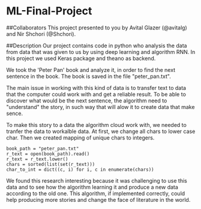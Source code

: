 # ML-Final-Project

##Collaborators
This project presented to you by Avital Glazer (@avitalg) and Nir Shchori (@Shchori).

##Description
Our project contains code in python who analysis the data from data that was given to us by using deep learning and algorithm RNN.
In this project we used Keras package and theano as backend.

We took the 'Peter Pan' book and analyze it, in order to find the next sentence in the book. 
The book is saved in the file "peter_pan.txt".

The main issue in working with this kind of data is to transfer text to data that the computer could work with and get a reliable result.
To be able to discover what would be the next sentence, the algorithm need to "understand" the story, in such way that will alow it to create data that make sence. 

To make this story to a data the algorithm cloud work with, we needed to tranfer the data to workalble data.
At first, we change all chars to lower case char. Then we created mapping of unique chars to integers.

```
book_path = "peter_pan.txt"
r_text = open(book_path).read()
r_text = r_text.lower()
chars = sorted(list(set(r_text)))
char_to_int = dict((c, i) for i, c in enumerate(chars))
```

We found this research interesting because it was challenging to use this data and to see how the algorithm learning it and produce a new data according to the old one. This algorithm, if implemented correctly, could help producing more stories and change the face of literature in the world.


